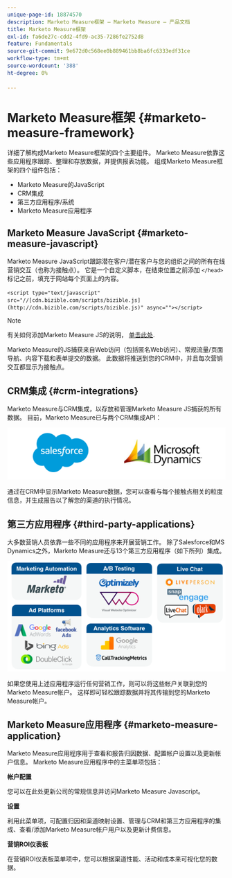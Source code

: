 ```yaml
---
unique-page-id: 18874570
description: Marketo Measure框架 — Marketo Measure — 产品文档
title: Marketo Measure框架
exl-id: fa6de27c-cdd2-4fd9-ac35-7286fe2752d8
feature: Fundamentals
source-git-commit: 9e672d0c568ee0b889461bb8ba6fc6333edf31ce
workflow-type: tm+mt
source-wordcount: '388'
ht-degree: 0%

---
```


# Marketo Measure框架 {#marketo-measure-framework}

详细了解构成Marketo Measure框架的四个主要组件。 Marketo Measure依靠这些应用程序跟踪、整理和存放数据，并提供报表功能。 组成Marketo Measure框架的四个组件包括：

* Marketo Measure的JavaScript
* CRM集成
* 第三方应用程序/系统
* Marketo Measure应用程序

## Marketo Measure JavaScript {#marketo-measure-javascript}

Marketo Measure JavaScript跟踪潜在客户/潜在客户与您的组织之间的所有在线营销交互（也称为接触点）。 它是一个自定义脚本，在结束位置之前添加 `</head>` 标记之前，填充于网站每个页面上的内容。

`<script type="text/javascript" src="//[cdn.bizible.com/scripts/bizible.js](http://cdn.bizible.com/scripts/bizible.js)" async=""></script>`

>[!NOTE]
>
>有关如何添加Marketo Measure JS的说明， [单击此处](/help/marketo-measure-tracking/setting-up-tracking/adding-marketo-measure-script.md).

Marketo Measure的JS捕获来自Web访问（包括匿名Web访问）、常规流量/页面导航、内容下载和表单提交的数据。 此数据将推送到您的CRM中，并且每次营销交互都显示为接触点。

## CRM集成 {#crm-integrations}

Marketo Measure与CRM集成，以存放和管理Marketo Measure JS捕获的所有数据。 目前，Marketo Measure已与两个CRM集成API：

![](assets/1-2.png)

通过在CRM中显示Marketo Measure数据，您可以查看与每个接触点相关的粒度信息，并生成报告以了解您的渠道的执行情况。

## 第三方应用程序 {#third-party-applications}

大多数营销人员依靠一些不同的应用程序来开展营销工作。 除了Salesforce和MS Dynamics之外，Marketo Measure还与13个第三方应用程序（如下所列）集成。

![](assets/2-1.png)

如果您使用上述应用程序运行任何营销工作，则可以将这些帐户关联到您的Marketo Measure帐户。 这样即可轻松跟踪数据并将其传输到您的Marketo Measure帐户。

## Marketo Measure应用程序 {#marketo-measure-application}

Marketo Measure应用程序用于查看和报告归因数据、配置帐户设置以及更新帐户信息。 Marketo Measure应用程序中的主菜单项包括：

**帐户配置**

您可以在此处更新公司的常规信息并访问Marketo Measure Javascript。

**设置**

利用此菜单项，可配置归因和渠道映射设置、管理与CRM和第三方应用程序的集成、查看/添加Marketo Measure帐户用户以及更新计费信息。

**营销ROI仪表板**

在营销ROI仪表板菜单项中，您可以根据渠道性能、活动和成本来可视化您的数据。
